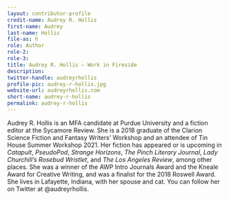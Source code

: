 ```yaml
---
layout: contributor-profile
credit-name: Audrey R. Hollis
first-name: Audrey
last-name: Hollis
file-as: h
role: Author
role-2:
role-3:
title: Audrey R. Hollis — Work in Fireside
description:
twitter-handle: audreyrhollis
profile-pic: audrey-r-hollis.jpg
website-url: audreyrhollis.com
short-name: audrey-r-hollis
permalink: audrey-r-hollis
---
```

Audrey R. Hollis is an MFA candidate at Purdue University and a fiction editor at the Sycamore Review. She is a 2018 graduate of the Clarion Science Fiction and Fantasy Writers’ Workshop and an attendee of Tin House Summer Workshop 2021. Her fiction has appeared or is upcoming in _Catapult_, _PseudoPod_, _Strange Horizons_, _The Pinch Literary Journal_, _Lady Churchill’s Rosebud Wristlet_, and _The Los Angeles Review_, among other places. She was a winner of the AWP Intro Journals Award and the Kneale Award for Creative Writing, and was a finalist for the 2018 Roswell Award. She lives in Lafayette, Indiana, with her spouse and cat. You can follow her on Twitter at @audreyrhollis.
